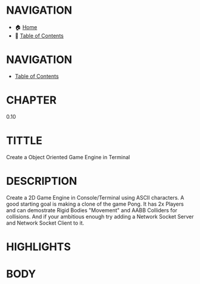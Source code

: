 # NAVIGATION
- 🏠 [Home](../../../README.md)
- 📖 [Table of Contents](../docs_Chapter_0.00_Welcome/doc_Chapter_0.10_Table_of_Contents.md)


# NAVIGATION
- [Table of Contents](../Table_of_Contents.md)

# CHAPTER
0.10

# TITTLE
Create a Object Oriented Game Engine in Terminal

# DESCRIPTION
Create a 2D Game Engine in Console/Terminal using ASCII characters. A good starting goal is making a clone of the game Pong. It has 2x Players and can demostrate Rigid Bodies "Movement" and AABB Colliders for collisions. And if your ambitious enough try adding a Network Socket Server and Network Socket Client to it.

# HIGHLIGHTS


# BODY

